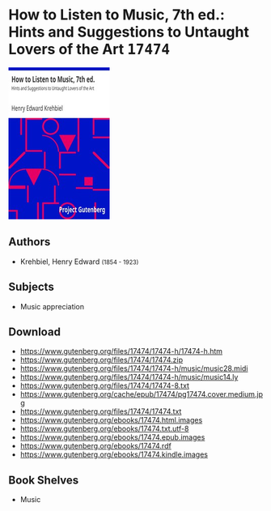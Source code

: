 # How to Listen to Music, 7th ed.: Hints and Suggestions to Untaught Lovers of the Art <kbd>17474</kbd>

![](./cover.medium.jpg "")

## Authors


 - Krehbiel, Henry Edward <small>(1854 - 1923)</small>

## Subjects


 - Music appreciation

## Download


 - https://www.gutenberg.org/files/17474/17474-h/17474-h.htm
 - https://www.gutenberg.org/files/17474/17474.zip
 - https://www.gutenberg.org/files/17474/17474-h/music/music28.midi
 - https://www.gutenberg.org/files/17474/17474-h/music/music14.ly
 - https://www.gutenberg.org/files/17474/17474-8.txt
 - https://www.gutenberg.org/cache/epub/17474/pg17474.cover.medium.jpg
 - https://www.gutenberg.org/files/17474/17474.txt
 - https://www.gutenberg.org/ebooks/17474.html.images
 - https://www.gutenberg.org/ebooks/17474.txt.utf-8
 - https://www.gutenberg.org/ebooks/17474.epub.images
 - https://www.gutenberg.org/ebooks/17474.rdf
 - https://www.gutenberg.org/ebooks/17474.kindle.images

## Book Shelves


 - Music
